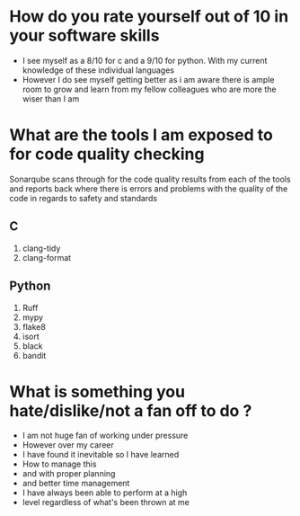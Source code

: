 # How do you rate yourself out of 10 in your software skills
- I see myself as a 8/10 for c and a 9/10 for python. With my current knowledge of these individual languages 
- However I do see myself getting better as i am aware there is ample room to grow and learn from my fellow colleagues who are more the wiser than I am

# What are the tools I am exposed to for code quality checking

Sonarqube scans through for the code quality results from each of the tools and reports back where there is errors and problems with the quality of the code in regards to safety and standards

## C 
1. clang-tidy
2. clang-format

## Python
1. Ruff
2. mypy
3. flake8
4. isort
5. black
6. bandit

# What is something you hate/dislike/not  a fan off to do ?

- I am not huge fan of working under pressure
- However over my career 
- I have found it inevitable so I have learned 
- How to manage this 
- and with proper planning
- and better time management
- I have always been able to perform at a high 
- level regardless of what's been thrown at me
